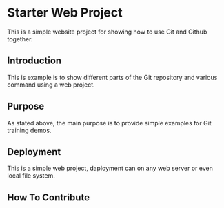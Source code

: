 # Starter Web Project

This is a simple website project for showing how to use Git and Github together.

## Introduction

This is example is to show different parts of the Git repository and various command using a web project.

## Purpose

As stated above, the main purpose is to provide simple examples for Git training demos.

## Deployment

This is a simple web project, daployment can on any web server or even local file system.

## How To Contribute
